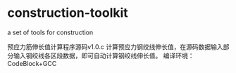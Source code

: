 # construction-toolkit
a set of tools for construction

预应力筋伸长值计算程序源码v1.0.c
计算预应力钢绞线伸长值，在源码数据输入部分输入钢绞线各区段数据，即可自动计算钢绞线伸长值。
编译环境：CodeBlock+GCC


